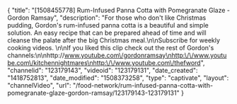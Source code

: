 {
    "title": "[1508455778] Rum-Infused Panna Cotta with Pomegranate Glaze - Gordon Ramsay",
    "description": "For those who don't like Christmas pudding, Gordon's rum-infused panna cotta is a beautiful and simple solution. An easy recipe that can be prepared ahead of time and will cleanse the palate after the big Christmas meal.\n\nSubscribe for weekly cooking videos. \n\nIf you liked this clip check out the rest of Gordon's channels:\n\nhttp:\/\/www.youtube.com\/gordonramsay\nhttp:\/\/www.youtube.com\/kitchennightmares\nhttp:\/\/www.youtube.com\/thefword",
    "channelid": "123179143",
    "videoid": "123179131",
    "date_created": "1418752813",
    "date_modified": "1508373258",
    "type": "captivate",
    "layout": "channelVideo",
    "url": "\/food-network\/rum-infused-panna-cotta-with-pomegranate-glaze-gordon-ramsay\/123179143-123179131"
}